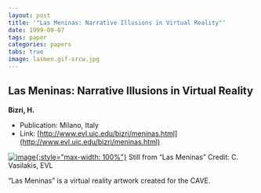 ```yaml
---
layout: post
title: '"Las Meninas: Narrative Illusions in Virtual Reality"'
date: 1999-09-07
tags: paper
categories: papers
tabs: true
image: lasmen.gif-srcw.jpg
---
```


## Las Meninas: Narrative Illusions in Virtual Reality
**Bizri, H.**
- Publication: Milano, Italy
- Link: [http://www.evl.uic.edu/bizri/meninas.html](http://www.evl.uic.edu/bizri/meninas.html)


[![image](https://www.evl.uic.edu/output/originals/lasmen.gif-srcw.jpg){:style="max-width: 100%"}](https://www.evl.uic.edu/output/originals/lasmen.gif-srcw.jpg)
Still from &ldquo;Las Meninas&rdquo;
Credit: C. Vasilakis, EVL

&ldquo;Las Meninas&rdquo; is a virtual reality artwork created for the CAVE.